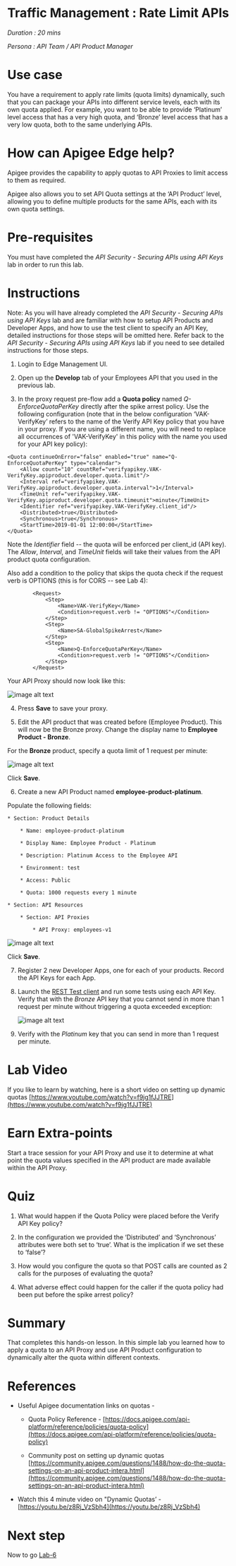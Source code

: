 # Traffic Management : Rate Limit APIs

*Duration : 20 mins*

*Persona : API Team / API Product Manager*

# Use case

You have a requirement to apply rate limits (quota limits) dynamically, such that you can package your APIs into different service levels, each with its own quota applied. For example, you want to be able to provide ‘Platinum’ level access that has a very high quota, and ‘Bronze’ level access that has a very low quota, both to the same underlying APIs.

# How can Apigee Edge help?

Apigee provides the capability to apply quotas to API Proxies to limit access to them as required.

Apigee also allows you to set API Quota settings at the ‘API Product’ level, allowing you to define multiple products for the same APIs, each with its own quota settings.

# Pre-requisites

You must have completed the *API Security - Securing APIs using API Keys* lab in order to run this lab. 

# Instructions

Note: As you will have already completed the *API Security - Securing APIs using API Keys* lab and are familiar with how to setup API Products and Developer Apps, and how to use the test client to specify an API Key, detailed instructions for those steps will be omitted here. Refer back to the *API Security - Securing APIs using API Keys* lab if you need to see detailed instructions for those steps.

1. Login to Edge Management UI.

2. Open up the **Develop** tab of your Employees API that you used in the previous lab.

3. In the proxy request pre-flow add a **Quota policy** named *Q-EnforceQuotaPerKey* directly after the spike arrest policy. Use the following configuration (note that in the below configuration ‘VAK-VerifyKey’ refers to the name of the Verify API Key policy that you have in your proxy. If you are using a different name, you will need to replace all occurrences of 'VAK-VerifyKey' in this policy with the name you used for your API key policy):

```
<Quota continueOnError="false" enabled="true" name="Q-EnforceQuotaPerKey" type="calendar">
    <Allow count="10" countRef="verifyapikey.VAK-VerifyKey.apiproduct.developer.quota.limit"/>
    <Interval ref="verifyapikey.VAK-VerifyKey.apiproduct.developer.quota.interval">1</Interval>
    <TimeUnit ref="verifyapikey.VAK-VerifyKey.apiproduct.developer.quota.timeunit">minute</TimeUnit>
    <Identifier ref="verifyapikey.VAK-VerifyKey.client_id"/>
    <Distributed>true</Distributed>
    <Synchronous>true</Synchronous>
    <StartTime>2019-01-01 12:00:00</StartTime>
</Quota>
```

Note the *Identifier* field -- the quota will be enforced per client_id (API key). The *Allow*, *Interval*, and *TimeUnit* fields will take their values from the API product quota configuration.

Also add a condition to the policy that skips the quota check if the request verb is OPTIONS (this is for CORS -- see Lab 4):

```
        <Request>
            <Step>
                <Name>VAK-VerifyKey</Name>
                <Condition>request.verb != "OPTIONS"</Condition>
            </Step>
            <Step>
                <Name>SA-GlobalSpikeArrest</Name>
            </Step>
            <Step>
                <Name>Q-EnforceQuotaPerKey</Name>
                <Condition>request.verb != "OPTIONS"</Condition>
            </Step>
        </Request>
```

Your API Proxy should now look like this:

![image alt text](./media/image_1.png)

4. Press **Save** to save your proxy.

5. Edit the API product that was created before (Employee Product). This will now be the Bronze proxy. Change the display name to **Employee Product - Bronze**.

For the **Bronze** product, specify a quota limit of 1 request per minute:

![image alt text](./media/image_2.png)

Click **Save**.

6. Create a new API Product named **employee-product-platinum**.
 
Populate the following fields:

    * Section: Product Details

        * Name: employee-product-platinum

        * Display Name: Employee Product - Platinum

        * Description: Platinum Access to the Employee API

        * Environment: test

        * Access: Public

        * Quota: 1000 requests every 1 minute

    * Section: API Resources

        * Section: API Proxies

            * API Proxy: employees-v1

![image alt text](./media/image_3.png)

Click **Save**.

7. Register 2 new Developer Apps, one for each of your products. Record the API Keys for each App.

8. Launch the [REST Test client](https://apigee-restclient.appspot.com/) and run some tests using each API Key. Verify that with the *Bronze* API key that you cannot send in more than 1 request per minute without triggering a quota exceeded exception:

    ![image alt text](./media/image_4.png)

8. Verify with the *Platinum* key that you can send in more than 1 request per minute.	

# Lab Video

If you like to learn by watching, here is a short video on setting up dynamic quotas [https://www.youtube.com/watch?v=f9jg1fJJTRE](https://www.youtube.com/watch?v=f9jg1fJJTRE) 

# Earn Extra-points

Start a trace session for your API Proxy and use it to determine at what point the quota values specified in the API product are made available within the API Proxy.

# Quiz

1. What would happen if the Quota Policy were placed before the Verify API Key policy?

2. In the configuration we provided the ‘Distributed’ and ‘Synchronous’ attributes were both set to ‘true’. What is the implication if we set these to ‘false’?

3. How would you configure the quota so that POST calls are counted as 2 calls for the purposes of evaluating the quota?

4. What adverse effect could happen for the caller if the quota policy had been put before the spike arrest policy?

# Summary

That completes this hands-on lesson. In this simple lab you learned how to apply a quota to an API Proxy and use API Product configuration to dynamically alter the quota within different contexts.

# References

* Useful Apigee documentation links on quotas - 

    * Quota Policy Reference - [https://docs.apigee.com/api-platform/reference/policies/quota-policy](https://docs.apigee.com/api-platform/reference/policies/quota-policy) 

    * Community post on setting up dynamic quotas [https://community.apigee.com/questions/1488/how-do-the-quota-settings-on-an-api-product-intera.html](https://community.apigee.com/questions/1488/how-do-the-quota-settings-on-an-api-product-intera.html) 

* Watch this 4 minute video on "Dynamic Quotas’ - [https://youtu.be/z8Rj_VzSbh4](https://youtu.be/z8Rj_VzSbh4) 

# Next step

Now to go [Lab-6](../Lab%206%20API%20Publishing%20-%20Documentation)
